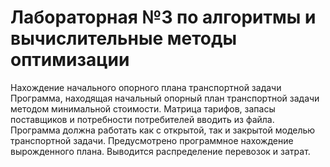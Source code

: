 # Лабораторная №3 по алгоритмы и вычислительные методы оптимизации

Нахождение начального опорного плана транспортной задачи  
Программа, находящая начальный опорный план транспортной задачи методом минимальной стоимости. 
Матрица тарифов, запасы поставщиков и потребности потребителей вводить из файла. Программа должна работать как с открытой, так и закрытой моделью транспортной задачи. Предусмотрено программное нахождение вырожденного плана. Выводится распределение перевозок и затрат.
